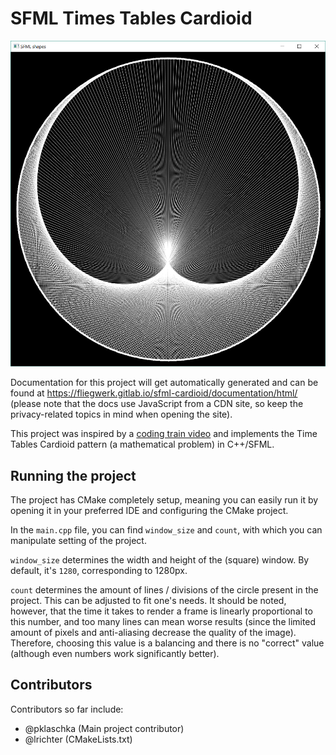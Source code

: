 # SFML Times Tables Cardioid

![Screenshot of the UI of the program](screenshot.png)

Documentation for this project will get automatically generated and can be found at 
https://fliegwerk.gitlab.io/sfml-cardioid/documentation/html/ (please note that the docs use JavaScript from a CDN 
site, so keep the privacy-related topics in mind when opening the site).

This project was inspired by a [coding train video](https://www.youtube.com/watch?v=bl3nc_a1nvs) and implements the 
Time Tables Cardioid pattern (a mathematical problem) in C++/SFML.

## Running the project
The project has CMake completely setup, meaning you can easily run it by opening it in your preferred IDE and 
configuring the CMake project.

In the `main.cpp` file, you can find `window_size` and `count`, with which you can manipulate setting of the project.

`window_size` determines the width and height of the (square) window. By default, it's `1280`, corresponding to 1280px.

`count` determines the amount of lines / divisions of the circle present in the project. This can be adjusted to fit 
one's needs. It should be noted, however, that the time it takes to render a frame is linearly proportional to this 
number, and too many lines can mean worse results (since the limited amount of pixels and anti-aliasing decrease the 
quality of the image). Therefore, choosing this value is a balancing and there is no "correct" value (although even 
numbers work significantly better).

## Contributors
Contributors so far include:
- @pklaschka (Main project contributor)
- @lrichter (CMakeLists.txt)

